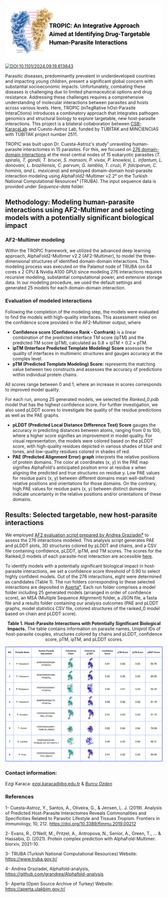 <img width="1099" alt="github-title" src="Title-Tropic.png">

[![DOI:10.1101/2024.09.19.613643](http://img.shields.io/badge/DOI-10.1101/2024.09.19.613643-B31B1B.svg)]([https://www.biorxiv.org/content/10.1101/2024.02.07.579311v2](https://www.biorxiv.org/content/10.1101/2024.09.19.613643v1))

Parasitic diseases, predominantly prevalent in underdeveloped countries and impacting young children, present a significant global concern with substantial socioeconomic impacts. Unfortunately, combating these diseases is challenging due to limited pharmaceutical options and drug resistance. Addressing these challenges requires a comprehensive understanding of molecular interactions between parasites and hosts across various levels. Here, TROPIC (inTegRative hOst-Parasite InteraCtions) introduces a combinatory approach that integrates pathogen genomics and structural biology to explore targetable, new host-parasite interactions. This project is a bilateral collaboration between [CSB-KaracaLab](https://github.com/CSB-KaracaLab) and Cuesto-Astroz Lab, funded by TÜBİTAK and MINCIENCIAS with TÜBİTAK project number 2511.

TROPIC was built upon Dr. Cuesta-Astroz's study¹ unraveling human-parasite interactomes in 15 parasites. For this, we focused on [276 domain-domain interactions](https://github.com/beyzakaynarca/TROPIC/blob/main/Determined-human-parasite-interactions.txt) at the most central nodes of 15 eukaryotic parasites (_T. spiralis, T. gondii, T. brucei, S. mansoni, P. vivax, P. knowlesi, L. infantum, L. donovani, L. braziliensis, C. parvum, G. lamblia, T. cruzi, P. falciparum, C. hominis, and L. mexicana_) and employed domain-domain host-parasite interaction modeling using AlphaFold2-Multimer v2.2² on the Turkish National Computational Resources³ (TRUBA). The input sequence data is provided under _Sequence-data_ folder.

## Methodology: Modeling human-parasite interactions using AF2-Multimer and selecting models with a potentially significant biological impact

### AF2-Multimer modeling

Within the TROPIC framework, we utilized the advanced deep learning approach, AlphaFold2-Multimer v2.2 (AF2-Multimer), to model the three-dimensional structures of identified domain-domain interactions. This modeling process was executed on the Palamut node of TRUBA (on 64 cores x 2 CPU & Nvidia A100 GPU) since modeling 276 interactions requires recursive modeling, substantial computational power, and extensive storage data. In our modeling procedure, we used the default settings and generated 25 models for each domain-domain interaction. 

### Evaluation of modeled interactions

Following the completion of the modeling step, the models were evaluated to find the models with high-quality interfaces. This assessment relied on the confidence score provided in the AF2-Multimer output, where
- **Confidence score (Confidence Rank - Confrank)** is a linear combination of the predicted interface TM score (ipTM) and the predicted TM score (pTM), calculated as 0.8 × ipTM + 0.2 × pTM. 
- **ipTM (Interface Predicted Template Modeling) Score** assesses the quality of interfaces in multimeric structures and gauges accuracy at the complex level.
- **pTM (Predicted Template Modeling) Score:** represents the matching value between two constructs and assesses the accuracy of predictions within individual protein chains.

All scores range between 0 and 1, where an increase in scores corresponds to improved model quality.

For each run, among 25 generated models, we selected the _Ranked_0.pdb_ model that has the highest confidence score. For further investigation, we also used pLDDT scores to investigate the quality of the residue predictions as well as the PAE graphs.

- **pLDDT (Predicted Local Distance Difference Test) Score** gauges the accuracy in predicting distances between atoms, ranging from 0 to 100, where a higher score signifies an improvement in model quality. For visual representation, the models were colored based on the pLDDT score, with high-quality residues depicted in various shades of blue and tones, and low-quality residues colored in shades of red.
- **PAE (Predicted Alignment Error) graph** interprets the relative positions of protein domains. The color at coordinates (x, y) in the PAE map signifies AlphaFold's anticipated position error at residue x when aligning the predicted and true structures on residue y.
Low PAE values for residue pairs (x, y) between different domains mean well-defined relative positions and orientations for those domains. On the contrary, high PAE values for residue pairs (x, y) between distinct domains indicate uncertainty in the relative positions and/or orientations of these domains.

## Results: Selected targetable, new host-parasite interactions
We employed [AF2 evaluation script prepared by Andrea Graziadei⁴](https://github.com/grandrea/Alphafold-analysis) to assess the 276 interactions modeled. This analysis script generates PAE and pLDDT plots, 3D structures colored by pLDDT and chains, and a CSV file containing confidence, pLDDT, ipTM, and TM scores. The scores for the Ranked_0 models of each parasite-host interaction are accessible [here](TROPIC-AF2-results.csv).

To identify models with a potentially significant biological impact in host-parasite interactions, we set a confidence score threshold of 0.90 to select highly confident models. Out of the 276 interactions, eight were determined as candidates (Table 1). The run folders corresponding to these selected interactions are deposited in [Aperta⁵](). Each run folder comprises a model folder including 25 generated models (arranged in order of confidence score), an MSA (Multiple Sequence Alignment) folder, a JSON file, a fasta file and a results folder containing our analysis outcomes (PAE and pLDDT graphs, model statistics CSV file, colored structures of the ranked_0 model based on chain and pLDDT score).

<div align="center">

**Table 1. Host-Parasite Interactions with Potentially Significant Biological Impacts.** The table contains information on parasite names, Uniprot IDs of host-parasite couples, structures colored by chains and pLDDT, confidence score, pTM, ipTM, and pLDDT scores.

</div>

![tropic-final-candidates](targetable-interactions.png)

### Contact information:

Ezgi Karaca: ezgi.karaca@ibg.edu.tr & _[Burcu Ozden](https://github.com/BurcuOzden)_

### References
1- Cuesta-Astroz, Y., Santos, A., Oliveira, G., & Jensen, L. J. (2019). Analysis of Predicted Host-Parasite Interactomes Reveals Commonalities and Specificities Related to Parasitic Lifestyle and Tissues Tropism. Frontiers in immunology, 10, 212. https://doi.org/10.3389/fimmu.2019.00212

2- Evans, R., O’Neill, M., Pritzel, A., Antropova, N., Senior, A., Green, T., ... & Hassabis, D. (2021). Protein complex prediction with AlphaFold-Multimer. biorxiv, 2021-10.

3- TRUBA (Turkish National Computational Resources) Website: https://www.truba.gov.tr/

4- Andrea Graziadei, Alphafold-analysis, https://github.com/grandrea/Alphafold-analysis  

5- Aperta (Open Source Archive of Turkey) Website: https://aperta.ulakbim.gov.tr/
